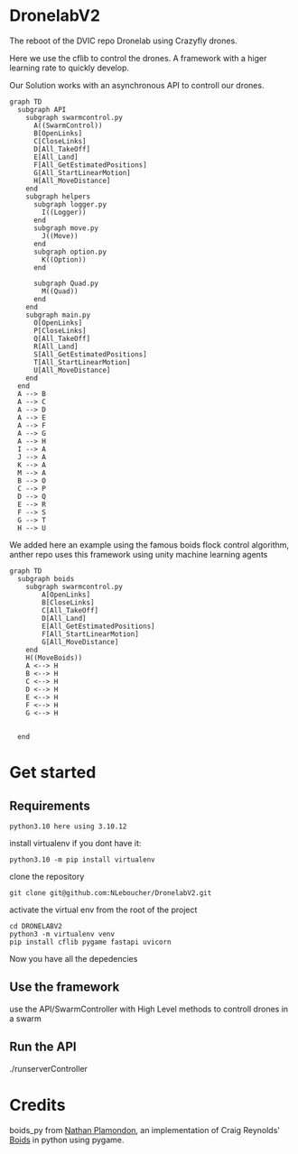 # DronelabV2
The reboot of the DVIC repo Dronelab using Crazyfly drones.

Here we use the cflib to control the drones. A framework with a higer learning rate to quickly develop. 

Our Solution works with an asynchronous API to controll our drones. 

```mermaid
graph TD
  subgraph API
    subgraph swarmcontrol.py
      A((SwarmControl))
      B[OpenLinks]
      C[CloseLinks]
      D[All_TakeOff]
      E[All_Land]
      F[All_GetEstimatedPositions]
      G[All_StartLinearMotion]
      H[All_MoveDistance]
    end
    subgraph helpers
      subgraph logger.py
        I((Logger))
      end
      subgraph move.py
        J((Move))
      end
      subgraph option.py
        K((Option))
      end

      subgraph Quad.py
        M((Quad))
      end
    end
    subgraph main.py
      O[OpenLinks]
      P[CloseLinks]
      Q[All_TakeOff]
      R[All_Land]
      S[All_GetEstimatedPositions]
      T[All_StartLinearMotion]
      U[All_MoveDistance]
    end
  end
  A --> B
  A --> C
  A --> D
  A --> E
  A --> F
  A --> G
  A --> H
  I --> A
  J --> A
  K --> A
  M --> A
  B --> O
  C --> P
  D --> Q
  E --> R
  F --> S
  G --> T 
  H --> U
```

We added here an example using the famous boids flock control algorithm, anther repo uses this framework using unity machine learning agents


```mermaid
graph TD
  subgraph boids
    subgraph swarmcontrol.py
        A[OpenLinks]
        B[CloseLinks]
        C[All_TakeOff]
        D[All_Land]
        E[All_GetEstimatedPositions]
        F[All_StartLinearMotion]
        G[All_MoveDistance]
    end
    H((MoveBoids))
    A <--> H
    B <--> H
    C <--> H
    D <--> H
    E <--> H
    F <--> H
    G <--> H

    
  end

```
# Get started
## Requirements
~~~
python3.10 here using 3.10.12
~~~
install virtualenv if you dont have it:

~~~
python3.10 -m pip install virtualenv 
~~~

clone the repository
~~~ 
git clone git@github.com:NLeboucher/DronelabV2.git
~~~
activate the virtual env from the root of the project
~~~
cd DRONELABV2
python3 -m virtualenv venv
pip install cflib pygame fastapi uvicorn
~~~

Now you have all the depedencies
## Use the framework
use the API/SwarmController with High Level methods to controll drones in a swarm

## Run the API
./runserverController

# Credits
boids_py from [Nathan Plamondon](https://github.com/meznak/boids_py), an implementation of Craig Reynolds' [Boids](https://www.red3d.com/cwr/boids/) in python using pygame.

